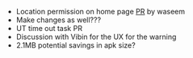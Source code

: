 - Location permission on home page [PR](https://github.com/Meesho/supply_android/pull/7703/files) by waseem
- Make changes as well???
- UT time out task PR 
- Discussion with Vibin for the UX for the warning
- 2.1MB potential savings in apk size? 